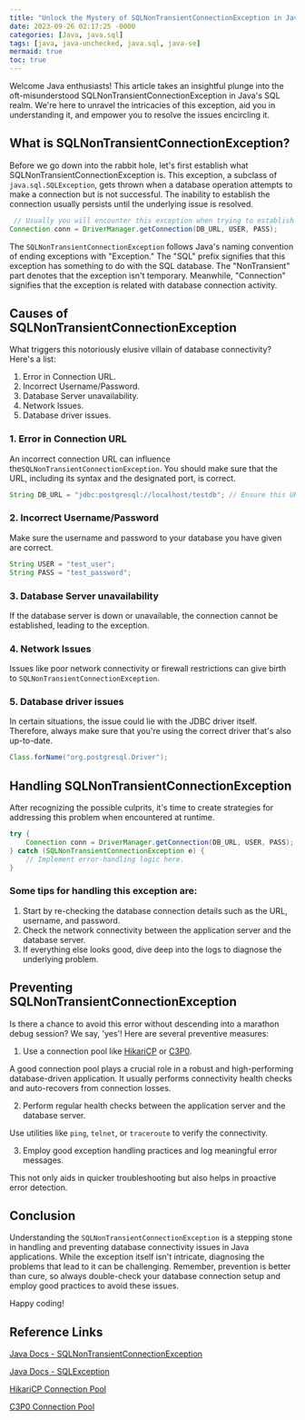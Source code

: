 ```yaml
---
title: "Unlock the Mystery of SQLNonTransientConnectionException in Java"
date: 2023-09-26 02:17:25 -0000
categories: [Java, java.sql]
tags: [java, java-unchecked, java.sql, java-se]
mermaid: true
toc: true
---
```



Welcome Java enthusiasts! This article takes an insightful plunge into the oft-misunderstood SQLNonTransientConnectionException in Java's SQL realm. We're here to unravel the intricacies of this exception, aid you in understanding it, and empower you to resolve the issues encircling it. 

## What is SQLNonTransientConnectionException?

Before we go down into the rabbit hole, let's first establish what SQLNonTransientConnectionException is. This exception, a subclass of `java.sql.SQLException`, gets thrown when a database operation attempts to make a connection but is not successful. The inability to establish the connection usually persists until the underlying issue is resolved.

```java
 // Usually you will encounter this exception when trying to establish a connection.
Connection conn = DriverManager.getConnection(DB_URL, USER, PASS);
```

The `SQLNonTransientConnectionException` follows Java's naming convention of ending exceptions with "Exception." The "SQL" prefix signifies that this exception has something to do with the SQL database. The "NonTransient" part denotes that the exception isn't temporary. Meanwhile, "Connection" signifies that the exception is related with database connection activity.

## Causes of SQLNonTransientConnectionException

What triggers this notoriously elusive villain of database connectivity? Here's a list:

1. Error in Connection URL.
2. Incorrect Username/Password.
3. Database Server unavailability.
4. Network Issues.
5. Database driver issues.

### 1. Error in Connection URL

An incorrect connection URL can influence the`SQLNonTransientConnectionException`. You should make sure that the URL, including its syntax and the designated port, is correct.

```java
String DB_URL = "jdbc:postgresql://localhost/testdb"; // Ensure this URL is correct.
```

### 2. Incorrect Username/Password

Make sure the username and password to your database you have given are correct.

```java
String USER = "test_user";
String PASS = "test_password";
```

### 3. Database Server unavailability

If the database server is down or unavailable, the connection cannot be established, leading to the exception.

### 4. Network Issues

Issues like poor network connectivity or firewall restrictions can give birth to `SQLNonTransientConnectionException`.

### 5. Database driver issues 

In certain situations, the issue could lie with the JDBC driver itself. Therefore, always make sure that you're using the correct driver that's also up-to-date.

```java
Class.forName("org.postgresql.Driver");
```

## Handling SQLNonTransientConnectionException

After recognizing the possible culprits, it's time to create strategies for addressing this problem when encountered at runtime.

```java
try {
    Connection conn = DriverManager.getConnection(DB_URL, USER, PASS);
} catch (SQLNonTransientConnectionException e) {
    // Implement error-handling logic here.
}
```

### Some tips for handling this exception are:

1. Start by re-checking the database connection details such as the URL, username, and password.
2. Check the network connectivity between the application server and the database server.
3. If everything else looks good, dive deep into the logs to diagnose the underlying problem.

## Preventing SQLNonTransientConnectionException

Is there a chance to avoid this error without descending into a marathon debug session? We say, 'yes'! Here are several preventive measures:

1. Use a connection pool like [HikariCP](https://github.com/brettwooldridge/HikariCP) or [C3P0](https://www.mchange.com/projects/c3p0/). 

A good connection pool plays a crucial role in a robust and high-performing database-driven application. It usually performs connectivity health checks and auto-recovers from connection losses.

2. Perform regular health checks between the application server and the database server.

Use utilities like `ping`, `telnet`, or `traceroute` to verify the connectivity.

3. Employ good exception handling practices and log meaningful error messages.

This not only aids in quicker troubleshooting but also helps in proactive error detection.

## Conclusion

Understanding the `SQLNonTransientConnectionException` is a stepping stone in handling and preventing database connectivity issues in Java applications. While the exception itself isn't intricate, diagnosing the problems that lead to it can be challenging. Remember, prevention is better than cure, so always double-check your database connection setup and employ good practices to avoid these issues. 

Happy coding!

## Reference Links

[Java Docs - SQLNonTransientConnectionException](https://docs.oracle.com/en/java/javase/13/docs/api/java.sql/java/sql/SQLNonTransientConnectionException.html)

[Java Docs - SQLException](https://docs.oracle.com/javase/7/docs/api/java/sql/SQLException.html)

[HikariCP Connection Pool](https://github.com/brettwooldridge/HikariCP)

[C3P0 Connection Pool](https://www.mchange.com/projects/c3p0/)
